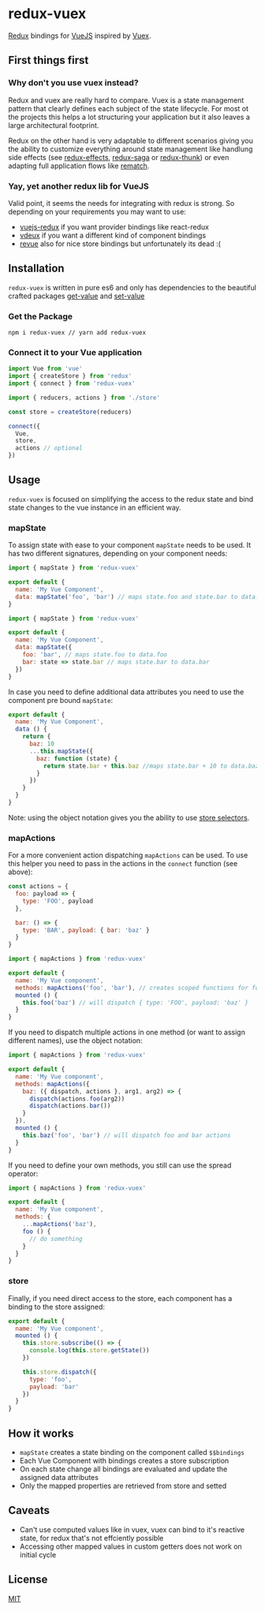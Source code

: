 # redux-vuex
[Redux](https://github.com/reduxjs/redux) bindings for [VueJS](https://github.com/vuejs/vue) inspired by [Vuex](https://github.com/vuejs/vuex).

## First things first

### Why don't you use vuex instead?

Redux and vuex are really hard to compare. Vuex is a state management pattern that clearly defines each subject of the state lifecycle. For most ot the projects this helps a lot structuring your application but it also leaves a large architectural footprint.

Redux on the other hand is very adaptable to different scenarios giving you the ability to customize everything around state management like handlung side effects (see [redux-effects](https://github.com/redux-effects/redux-effects), [redux-saga](https://github.com/redux-saga/redux-saga) or [redux-thunk](https://github.com/reduxjs/redux-thunk)) or even adapting full application flows like [rematch](https://github.com/rematch/rematch).

### Yay, yet another redux lib for VueJS

Valid point, it seems the needs for integrating with redux is strong. So depending on your requirements you may want to use:

* [vuejs-redux](https://github.com/titouancreach/vuejs-redux) if you want provider bindings like react-redux
* [vdeux](https://gitlab.com/citygro/vdeux) if you want a different kind of component bindings
* [revue](https://yarnpkg.com/en/package/revue) also for nice store bindings but unfortunately its dead :(

## Installation

`redux-vuex` is written in pure es6 and only has dependencies to the beautiful crafted packages [get-value](https://github.com/jonschlinkert/get-value) and [set-value](https://github.com/jonschlinkert/set-value)

### Get the Package

```
npm i redux-vuex // yarn add redux-vuex
```

### Connect it to your Vue application

```javascript
import Vue from 'vue'
import { createStore } from 'redux'
import { connect } from 'redux-vuex'

import { reducers, actions } from './store'

const store = createStore(reducers)

connect({
  Vue,
  store,
  actions // optional
})
```

## Usage

`redux-vuex` is focused on simplifying the access to the redux state and bind state changes to the vue instance in an efficient way. 

### mapState

To assign state with ease to your component `mapState` needs to be used. It has two different signatures, depending on your component needs:

```javascript
import { mapState } from 'redux-vuex'

export default {
  name: 'My Vue Component',
  data: mapState('foo', 'bar') // maps state.foo and state.bar to data.foo and data.bar
}
```

```javascript
import { mapState } from 'redux-vuex'

export default {
  name: 'My Vue Component',
  data: mapState({
    foo: 'bar', // maps state.foo to data.foo
    bar: state => state.bar // maps state.bar to data.bar
  }) 
}
```

In case you need to define additional data attributes you need to use the component pre bound `mapState`:

```javascript
export default {
  name: 'My Vue Component',
  data () {
    return {
      baz: 10
      ...this.mapState({
        baz: function (state) {
          return state.bar + this.baz //maps state.bar + 10 to data.baz
        }
      })
    }
  }
}
```

Note: using the object notation gives you the ability to use [store selectors](https://github.com/reduxjs/redux/blob/b3f1c1699293ee7d0f185c24ea45957ff865bfca/examples/shopping-cart/reducers/index.js#L10-L37).

### mapActions

For a more convenient action dispatching `mapActions` can be used. To use this helper you need to pass in the actions in the `connect` function (see above):

```javascript
const actions = {
  foo: payload => {
    type: 'FOO', payload
  },

  bar: () => {
    type: 'BAR', payload: { bar: 'baz' }
  }
}
```

```javascript
import { mapActions } from 'redux-vuex'

export default {
  name: 'My Vue component',
  methods: mapActions('foo', 'bar'), // creates scoped functions for foo and bar action
  mounted () {
    this.foo('baz') // will dispatch { type: 'FOO', payload: 'baz' }
  }
}
```

If you need to dispatch multiple actions in one method (or want to assign different names), use the object notation:

```javascript
import { mapActions } from 'redux-vuex'

export default {
  name: 'My Vue component',
  methods: mapActions({
    baz: ({ dispatch, actions }, arg1, arg2) => {
      dispatch(actions.foo(arg2))
      dispatch(actions.bar())
    }
  }),
  mounted () {
    this.baz('foo', 'bar') // will dispatch foo and bar actions
  }
}
```

If you need to define your own methods, you still can use the spread operator:

```javascript
import { mapActions } from 'redux-vuex'

export default {
  name: 'My Vue component',
  methods: {
    ...mapActions('baz'),
    foo () {
      // do something
    }
  }
}
```

### store

Finally, if you need direct access to the store, each component has a binding to the store assigned:

```javascript
export default {
  name: 'My Vue component',
  mounted () {
    this.store.subscribe(() => {
      console.log(this.store.getState())
    })

    this.store.dispatch({
      type: 'foo',
      payload: 'bar'
    })
  }
}
```

## How it works

* `mapState` creates a state binding on the component called `$$bindings`
* Each Vue Component with bindings creates a store subscription
* On each state change all bindings are evaluated and update the assigned data attributes
* Only the mapped properties are retrieved from store and setted

## Caveats

* Can't use computed values like in vuex, vuex can bind to it's reactive state, for redux that's not effciently possible
* Accessing other mapped values in custom getters does not work on initial cycle

## License

[MIT](http://opensource.org/licenses/MIT)
